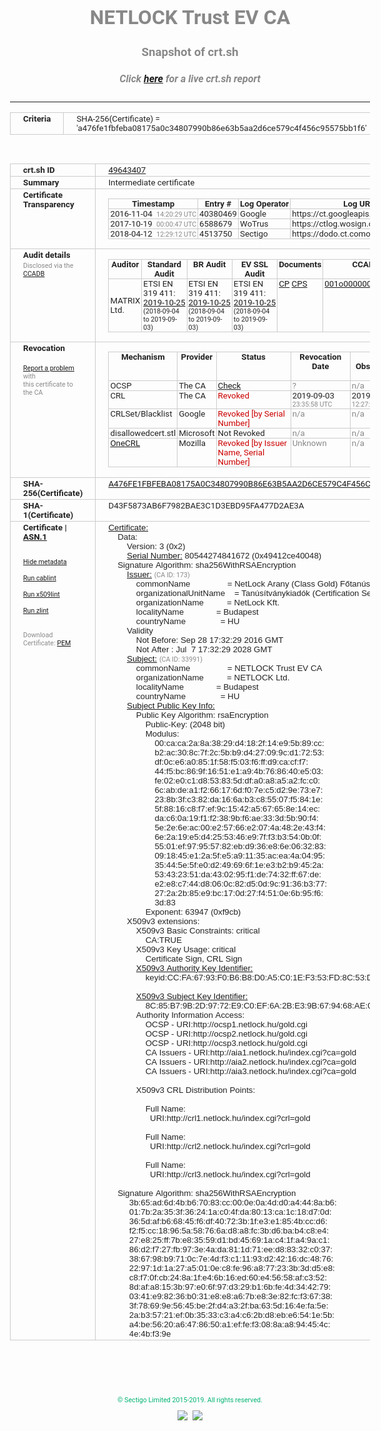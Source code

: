 # NETLOCK Trust EV CA
### Snapshot of crt.sh
##### Click [here](https://crt.sh/?q=A476FE1FBFEBA08175A0C34807990B86E63B5AA2D6CE579C4F456C95575BB1F6) for a live crt.sh report

---
<!DOCTYPE HTML PUBLIC "-//W3C//DTD HTML 4.0 Transitional//EN">
<HTML>
<HEAD>
  <META http-equiv="Content-Type" content="text/html; charset=UTF-8">
  <TITLE>crt.sh | a476fe1fbfeba08175a0c34807990b86e63b5aa2d6ce579c4f456c95575bb1f6</TITLE>
  <META name="description" content="Free CT Log Certificate Search Tool from Sectigo (formerly Comodo CA)">
  <META name="keywords" content="crt.sh, CT, Certificate Transparency, Certificate Search, SSL Certificate, Sectigo, Comodo CA">
  <LINK href="//fonts.googleapis.com/css?family=Roboto+Mono|Roboto:400,400i,700,700i" rel="stylesheet">
  <STYLE type="text/css">
    a {
      white-space: nowrap;
    }
    body {
      color: #888888;
      font: 12pt Roboto, sans-serif;
      padding-top: 10px;
      text-align: center
    }
    form {
      margin: 0px
    }
    span {
      border-radius: 10px
    }
    span.heading {
      color: #888888;
      font: 12pt Roboto, sans-serif
    }
    span.title {
      background-color: #00B373;
      color: #FFFFFF;
      font: bold 18pt Roboto, sans-serif;
      padding: 0px 5px
    }
    span.text {
      color: #888888;
      font: 10pt Roboto, sans-serif
    }
    span.whiteongrey {
      background-color: #D9D9D6;
      color: #FFFFFF;
      font: bold 18pt Roboto, sans-serif;
      padding: 0px 5px
    }
    table {
      border-collapse: collapse;
      color: #222222;
      font: 10pt Roboto, sans-serif;
      margin-left: auto;
      margin-right: auto
    }
    table.options {
      border: none;
      margin-left: 10px
    }
    td, th {
      border: 1px solid #CCCCCC;
      padding: 0px 2px;
      text-align: left;
      vertical-align: top
    }
    td.outer, th.outer {
      border: 1px solid #CCCCCC;
      padding: 2px 20px;
      text-align: left
    }
    th.heading {
      color: #888888;
      font: bold italic 12pt Roboto, sans-serif;
      padding: 20px 0px 0px;
      text-align: center
    }
    th.options, td.options {
      border: none;
      vertical-align: middle
    }
    td.text {
      font: 10pt "Roboto Mono", sans-serif;
      padding: 2px 20px
    }
    td.heading {
      border: none;
      color: #888888;
      font: 12pt Roboto, sans-serif;
      padding-top: 20px;
      text-align: center
    }
    table.lint td, th {
      text-align: center
    }
    .button {
      background-color: #00B373;
      border-radius: 10px;
      color: #FFFFFF;
      font: bold 13pt Roboto, sans-serif
    }
    .copyright {
      font: 8pt Roboto, sans-serif;
      color: #00B373
    }
    .input {
      border: 1px solid #888888;
      font-weight: bold;
      text-align: center
    }
    .small {
      font: 8pt Roboto, sans-serif;
      color: #888888
    }
    .error {
      background-color: #FFDFDF;
      color: #CC0000;
      font-weight: bold
    }
    .fatal {
      background-color: #0000AA;
      color: #FFFFFF;
      font-weight: bold
    }
    .notice {
      background-color: #FFFFDF;
      color: #606000
    }
    .warning {
      background-color: #FFEFDF;
      color: #DF6000
    }
  </STYLE>
</HEAD>
<BODY>

<TABLE>
  <TR>
    <TH class="outer">Criteria</TH>
    <TD class="outer">SHA-256(Certificate) = 'a476fe1fbfeba08175a0c34807990b86e63b5aa2d6ce579c4f456c95575bb1f6'</TD>
  </TR>
</TABLE>
<BR>
<TABLE>
  <TR>
    <TH class="outer">crt.sh ID</TH>
    <TD class="outer"><A href="?id=49643407">49643407</A></TD>
  </TR>
  <TR>
    <TH class="outer">Summary</TH>
    <TD class="outer">Intermediate certificate</TD>
  </TR>
  <TR>
    <TH class="outer">Certificate<BR>Transparency</TH>
    <TD class="outer">
<TABLE class="options" style="margin-left:0px">
  <TR>
    <TH>Timestamp</TH>
    <TH>Entry #</TH>
    <TH>Log Operator</TH>
    <TH>Log URL</TH>
  </TR>
  <TR>
    <TD>2016-11-04&nbsp; <FONT class="small">14:20:29 UTC</FONT></TD>
    <TD>40380469</TD>
    <TD>Google</TD>
    <TD>https://ct.googleapis.com/rocketeer</TD>
  </TR>
  <TR>
    <TD>2017-10-19&nbsp; <FONT class="small">00:00:47 UTC</FONT></TD>
    <TD>6588679</TD>
    <TD>WoTrus</TD>
    <TD>https://ctlog.wosign.com</TD>
  </TR>
  <TR>
    <TD>2018-04-12&nbsp; <FONT class="small">12:29:12 UTC</FONT></TD>
    <TD>4513750</TD>
    <TD>Sectigo</TD>
    <TD>https://dodo.ct.comodo.com</TD>
  </TR>
</TABLE>
    </TD>
  </TR>
  <TR>
    <TH class="outer">Audit details<BR>
      <DIV class="small" style="padding-top:3px">Disclosed via the
        <A href="//ccadb-public.secure.force.com/mozilla/PublicAllIntermediateCerts" target="_blank">CCADB</A></DIV>
    </TH>
    <TD class="outer">
<TABLE class="options" style="margin-left:0px">
  <TR>
    <TH>Auditor</TH>
    <TH>Standard Audit</TH>
    <TH>BR Audit</TH>
    <TH>EV SSL Audit</TH>
    <TH>Documents</TH>
    <TH>CCADB</TH>
    <TH>Root Owner / Certificate</TH>
  </TR>
  <TR>
    <TD style="vertical-align:middle">MATRIX Ltd.</TD>
    <TD>ETSI EN 319 411:
      <A href="http://eng.matrix-tanusito.hu/wp-content/uploads/2019/11/I-NL19T2_TAN.EN_TAN.ME-01_signed.pdf" target="_blank">2019-10-25</A>
      <BR><FONT style="font-size:8pt">(2018-09-04 to 2019-09-03)</FONT></TD>
    <TD>ETSI EN 319 411:
      <A href="http://eng.matrix-tanusito.hu/wp-content/uploads/2019/11/I-NL19T2_TAN.EN_TAN.ME-01_signed.pdf" target="_blank">2019-10-25</A>
      <BR><FONT style="font-size:8pt">(2018-09-04 to 2019-09-03)</FONT></TD>
    <TD>ETSI EN 319 411:
      <A href="http://eng.matrix-tanusito.hu/wp-content/uploads/2019/11/I-NL19T2_TAN.EN_TAN.ME-01_signed.pdf" target="_blank">2019-10-25</A>
      <BR><FONT style="font-size:8pt">(2018-09-04 to 2019-09-03)</FONT></TD>
    <TD>
      <A href="not issuing yet" target="blank">CP</A>
      <A href="not issuing yet" target="blank">CPS</A>
    </TD>
    <TD><A href="//ccadb.force.com/001o000000x4wFtAAI" target="_blank">001o000000x4wFtAAI</A></TD>
    <TD><A href="/?id=2274">NetLock Ltd.</A></TD>
  </TR>
</TABLE>
    </TD>
  </TR>
  <TR>
    <TH class="outer">Revocation<BR><BR>
      <DIV class="small" style="padding-top:3px"><A href="?id=49643407&opt=problemreporting">Report a problem</A> with<BR>this certificate to the CA</DIV></TH>
    <TD class="outer">
      <TABLE class="options" style="margin-left:0px">
        <TR>
          <TH>Mechanism</TH>
          <TH>Provider</TH>
          <TH>Status</TH>
          <TH>Revocation Date</TH>
          <TH>Last Observed in CRL</TH>
          <TH>Last Checked <SPAN style="color:#CC0000;vertical-align:middle;font-size:70%;font-weight:normal">(Error)</SPAN></TH>
        </TR>
        <TR>
          <TD>OCSP</TD>
          <TD>The CA</TD>
          <TD><A href="?id=49643407&opt=ocsp">Check</A></TD>
          <TD><SPAN style="color:#888888">?</SPAN></TD>
          <TD><SPAN style="color:#888888">n/a</SPAN></TD>
          <TD><SPAN style="color:#888888">?</SPAN></TD>
        </TR>
        <TR>
          <TD>CRL</TD>
          <TD>The CA</TD>
          <TD><SPAN style="color:#CC0000">Revoked</SPAN></TD><TD>2019-09-03&nbsp; <FONT class="small">23:35:58 UTC</FONT></TD><TD>2019-09-04&nbsp; <FONT class="small">12:27:11 UTC</FONT></TD><TD>2019-12-04&nbsp; <FONT class="small">17:12:37 UTC</FONT></TD>
        </TR>
        <TR>
          <TD>CRLSet/Blacklist</TD>
          <TD>Google</TD>
          <TD><SPAN style="color:#CC0000">Revoked [by Serial Number]</SPAN></TD>
          <TD><SPAN style="color:#888888">n/a</SPAN></TD>
          <TD><SPAN style="color:#888888">n/a</SPAN></TD>
          <TD><SPAN style="color:#888888">n/a</SPAN></TD>
        </TR>
        <TR>
          <TD>disallowedcert.stl</TD>
          <TD>Microsoft</TD>
          <TD>Not Revoked</TD>
          <TD><SPAN style="color:#888888">n/a</SPAN></TD>
          <TD><SPAN style="color:#888888">n/a</SPAN></TD>
          <TD><SPAN style="color:#888888">n/a</SPAN></TD>
        </TR>
        <TR>
          <TD><A href="/mozilla-onecrl" target="_blank">OneCRL</A></TD>
          <TD>Mozilla</TD>
          <TD><SPAN style="color:#CC0000">Revoked [by Issuer Name, Serial Number]</SPAN></TD><TD><SPAN style="color:#888888">Unknown</SPAN></TD>
          <TD><SPAN style="color:#888888">n/a</SPAN></TD>
          <TD><SPAN style="color:#888888">n/a</SPAN></TD>
        </TR>
      </TABLE>
    </TD>
  </TR>
  <TR>
    <TH class="outer">SHA-256(Certificate)</TH>
    <TD class="outer"><A href="//censys.io/certificates/a476fe1fbfeba08175a0c34807990b86e63b5aa2d6ce579c4f456c95575bb1f6">A476FE1FBFEBA08175A0C34807990B86E63B5AA2D6CE579C4F456C95575BB1F6</A></TD>
  </TR>
  <TR>
    <TH class="outer">SHA-1(Certificate)</TH>
    <TD class="outer">D43F5873AB6F7982BAE3C1D3EBD95FA477D2AE3A</TD>
  </TR>
  <TR>
    <TH class="outer">Certificate | <A href="?asn1=49643407">ASN.1</A>
      <SPAN class="small"><BR>
      <BR><BR><A href="?id=49643407&opt=nometadata">Hide metadata</A>
      <BR><BR><A href="?id=49643407&opt=cablint">Run cablint</A>
      <BR><BR><A href="?id=49643407&opt=x509lint">Run x509lint</A>
      <BR><BR><A href="?id=49643407&opt=zlint">Run zlint</A>
      <BR><BR><BR>Download Certificate: <A href="?d=49643407">PEM</A>
      </SPAN>
    </TH>
    <TD class="text"><A href="?d=49643407">Certificate:</A><BR>&nbsp;&nbsp;&nbsp;&nbsp;Data:<BR>&nbsp;&nbsp;&nbsp;&nbsp;&nbsp;&nbsp;&nbsp;&nbsp;Version:&nbsp;3&nbsp;(0x2)<BR>&nbsp;&nbsp;&nbsp;&nbsp;&nbsp;&nbsp;&nbsp;&nbsp;<A href="?serial=49412ce40048">Serial&nbsp;Number:</A>&nbsp;80544274841672&nbsp;(0x49412ce40048)<BR>&nbsp;&nbsp;&nbsp;&nbsp;Signature&nbsp;Algorithm:&nbsp;sha256WithRSAEncryption<BR>&nbsp;&nbsp;&nbsp;&nbsp;&nbsp;&nbsp;&nbsp;&nbsp;<A href="?caid=173">Issuer:</A> <SPAN class="small">(CA ID: 173)</SPAN><BR>&nbsp;&nbsp;&nbsp;&nbsp;&nbsp;&nbsp;&nbsp;&nbsp;&nbsp;&nbsp;&nbsp;&nbsp;commonName&nbsp;&nbsp;&nbsp;&nbsp;&nbsp;&nbsp;&nbsp;&nbsp;&nbsp;&nbsp;&nbsp;&nbsp;&nbsp;&nbsp;&nbsp;&nbsp;=&nbsp;NetLock&nbsp;Arany&nbsp;(Class&nbsp;Gold)&nbsp;Főtanúsítvány<BR>&nbsp;&nbsp;&nbsp;&nbsp;&nbsp;&nbsp;&nbsp;&nbsp;&nbsp;&nbsp;&nbsp;&nbsp;organizationalUnitName&nbsp;&nbsp;&nbsp;&nbsp;=&nbsp;Tanúsítványkiadók&nbsp;(Certification&nbsp;Services)<BR>&nbsp;&nbsp;&nbsp;&nbsp;&nbsp;&nbsp;&nbsp;&nbsp;&nbsp;&nbsp;&nbsp;&nbsp;organizationName&nbsp;&nbsp;&nbsp;&nbsp;&nbsp;&nbsp;&nbsp;&nbsp;&nbsp;&nbsp;=&nbsp;NetLock&nbsp;Kft.<BR>&nbsp;&nbsp;&nbsp;&nbsp;&nbsp;&nbsp;&nbsp;&nbsp;&nbsp;&nbsp;&nbsp;&nbsp;localityName&nbsp;&nbsp;&nbsp;&nbsp;&nbsp;&nbsp;&nbsp;&nbsp;&nbsp;&nbsp;&nbsp;&nbsp;&nbsp;&nbsp;=&nbsp;Budapest<BR>&nbsp;&nbsp;&nbsp;&nbsp;&nbsp;&nbsp;&nbsp;&nbsp;&nbsp;&nbsp;&nbsp;&nbsp;countryName&nbsp;&nbsp;&nbsp;&nbsp;&nbsp;&nbsp;&nbsp;&nbsp;&nbsp;&nbsp;&nbsp;&nbsp;&nbsp;&nbsp;&nbsp;=&nbsp;HU<BR>&nbsp;&nbsp;&nbsp;&nbsp;&nbsp;&nbsp;&nbsp;&nbsp;Validity<BR>&nbsp;&nbsp;&nbsp;&nbsp;&nbsp;&nbsp;&nbsp;&nbsp;&nbsp;&nbsp;&nbsp;&nbsp;Not&nbsp;Before:&nbsp;Sep&nbsp;28&nbsp;17:32:29&nbsp;2016&nbsp;GMT<BR>&nbsp;&nbsp;&nbsp;&nbsp;&nbsp;&nbsp;&nbsp;&nbsp;&nbsp;&nbsp;&nbsp;&nbsp;Not&nbsp;After&nbsp;:&nbsp;Jul&nbsp;&nbsp;7&nbsp;17:32:29&nbsp;2028&nbsp;GMT<BR>&nbsp;&nbsp;&nbsp;&nbsp;&nbsp;&nbsp;&nbsp;&nbsp;<A href="?caid=33991">Subject:</A> <SPAN class="small">(CA ID: 33991)</SPAN><BR>&nbsp;&nbsp;&nbsp;&nbsp;&nbsp;&nbsp;&nbsp;&nbsp;&nbsp;&nbsp;&nbsp;&nbsp;commonName&nbsp;&nbsp;&nbsp;&nbsp;&nbsp;&nbsp;&nbsp;&nbsp;&nbsp;&nbsp;&nbsp;&nbsp;&nbsp;&nbsp;&nbsp;&nbsp;=&nbsp;NETLOCK&nbsp;Trust&nbsp;EV&nbsp;CA<BR>&nbsp;&nbsp;&nbsp;&nbsp;&nbsp;&nbsp;&nbsp;&nbsp;&nbsp;&nbsp;&nbsp;&nbsp;organizationName&nbsp;&nbsp;&nbsp;&nbsp;&nbsp;&nbsp;&nbsp;&nbsp;&nbsp;&nbsp;=&nbsp;NETLOCK&nbsp;Ltd.<BR>&nbsp;&nbsp;&nbsp;&nbsp;&nbsp;&nbsp;&nbsp;&nbsp;&nbsp;&nbsp;&nbsp;&nbsp;localityName&nbsp;&nbsp;&nbsp;&nbsp;&nbsp;&nbsp;&nbsp;&nbsp;&nbsp;&nbsp;&nbsp;&nbsp;&nbsp;&nbsp;=&nbsp;Budapest<BR>&nbsp;&nbsp;&nbsp;&nbsp;&nbsp;&nbsp;&nbsp;&nbsp;&nbsp;&nbsp;&nbsp;&nbsp;countryName&nbsp;&nbsp;&nbsp;&nbsp;&nbsp;&nbsp;&nbsp;&nbsp;&nbsp;&nbsp;&nbsp;&nbsp;&nbsp;&nbsp;&nbsp;=&nbsp;HU<BR>&nbsp;&nbsp;&nbsp;&nbsp;&nbsp;&nbsp;&nbsp;&nbsp;<A href="?spkisha256=0cefa30c4603621aadce0efb22f16d8e2e86da257188bec048c3d057b13c6e13">Subject&nbsp;Public&nbsp;Key&nbsp;Info:</A><BR>&nbsp;&nbsp;&nbsp;&nbsp;&nbsp;&nbsp;&nbsp;&nbsp;&nbsp;&nbsp;&nbsp;&nbsp;Public&nbsp;Key&nbsp;Algorithm:&nbsp;rsaEncryption<BR>&nbsp;&nbsp;&nbsp;&nbsp;&nbsp;&nbsp;&nbsp;&nbsp;&nbsp;&nbsp;&nbsp;&nbsp;&nbsp;&nbsp;&nbsp;&nbsp;Public-Key:&nbsp;(2048&nbsp;bit)<BR>&nbsp;&nbsp;&nbsp;&nbsp;&nbsp;&nbsp;&nbsp;&nbsp;&nbsp;&nbsp;&nbsp;&nbsp;&nbsp;&nbsp;&nbsp;&nbsp;Modulus:<BR>&nbsp;&nbsp;&nbsp;&nbsp;&nbsp;&nbsp;&nbsp;&nbsp;&nbsp;&nbsp;&nbsp;&nbsp;&nbsp;&nbsp;&nbsp;&nbsp;&nbsp;&nbsp;&nbsp;&nbsp;00:ca:ca:2a:8a:38:29:d4:18:2f:14:e9:5b:89:cc:<BR>&nbsp;&nbsp;&nbsp;&nbsp;&nbsp;&nbsp;&nbsp;&nbsp;&nbsp;&nbsp;&nbsp;&nbsp;&nbsp;&nbsp;&nbsp;&nbsp;&nbsp;&nbsp;&nbsp;&nbsp;b2:ac:30:8c:7f:2c:5b:b9:d4:27:09:9c:d1:72:53:<BR>&nbsp;&nbsp;&nbsp;&nbsp;&nbsp;&nbsp;&nbsp;&nbsp;&nbsp;&nbsp;&nbsp;&nbsp;&nbsp;&nbsp;&nbsp;&nbsp;&nbsp;&nbsp;&nbsp;&nbsp;df:0c:e6:a0:85:1f:58:f5:03:f6:ff:d9:ca:cf:f7:<BR>&nbsp;&nbsp;&nbsp;&nbsp;&nbsp;&nbsp;&nbsp;&nbsp;&nbsp;&nbsp;&nbsp;&nbsp;&nbsp;&nbsp;&nbsp;&nbsp;&nbsp;&nbsp;&nbsp;&nbsp;44:f5:bc:86:9f:16:51:e1:a9:4b:76:86:40:e5:03:<BR>&nbsp;&nbsp;&nbsp;&nbsp;&nbsp;&nbsp;&nbsp;&nbsp;&nbsp;&nbsp;&nbsp;&nbsp;&nbsp;&nbsp;&nbsp;&nbsp;&nbsp;&nbsp;&nbsp;&nbsp;fe:02:e0:c1:d8:53:83:5d:df:a0:a8:a5:a2:fc:c0:<BR>&nbsp;&nbsp;&nbsp;&nbsp;&nbsp;&nbsp;&nbsp;&nbsp;&nbsp;&nbsp;&nbsp;&nbsp;&nbsp;&nbsp;&nbsp;&nbsp;&nbsp;&nbsp;&nbsp;&nbsp;6c:ab:de:a1:f2:66:17:6d:f0:7e:c5:d2:9e:73:e7:<BR>&nbsp;&nbsp;&nbsp;&nbsp;&nbsp;&nbsp;&nbsp;&nbsp;&nbsp;&nbsp;&nbsp;&nbsp;&nbsp;&nbsp;&nbsp;&nbsp;&nbsp;&nbsp;&nbsp;&nbsp;23:8b:3f:c3:82:da:16:6a:b3:c8:55:07:f5:84:1e:<BR>&nbsp;&nbsp;&nbsp;&nbsp;&nbsp;&nbsp;&nbsp;&nbsp;&nbsp;&nbsp;&nbsp;&nbsp;&nbsp;&nbsp;&nbsp;&nbsp;&nbsp;&nbsp;&nbsp;&nbsp;5f:88:16:c8:f7:ef:9c:15:42:a5:67:65:8e:14:ec:<BR>&nbsp;&nbsp;&nbsp;&nbsp;&nbsp;&nbsp;&nbsp;&nbsp;&nbsp;&nbsp;&nbsp;&nbsp;&nbsp;&nbsp;&nbsp;&nbsp;&nbsp;&nbsp;&nbsp;&nbsp;da:c6:0a:19:f1:f2:38:9b:f6:ae:33:3d:5b:90:f4:<BR>&nbsp;&nbsp;&nbsp;&nbsp;&nbsp;&nbsp;&nbsp;&nbsp;&nbsp;&nbsp;&nbsp;&nbsp;&nbsp;&nbsp;&nbsp;&nbsp;&nbsp;&nbsp;&nbsp;&nbsp;5e:2e:6e:ac:00:e2:57:66:e2:07:4a:48:2e:43:f4:<BR>&nbsp;&nbsp;&nbsp;&nbsp;&nbsp;&nbsp;&nbsp;&nbsp;&nbsp;&nbsp;&nbsp;&nbsp;&nbsp;&nbsp;&nbsp;&nbsp;&nbsp;&nbsp;&nbsp;&nbsp;6e:2a:19:e5:d4:25:53:46:e9:7f:f3:b3:54:0b:0f:<BR>&nbsp;&nbsp;&nbsp;&nbsp;&nbsp;&nbsp;&nbsp;&nbsp;&nbsp;&nbsp;&nbsp;&nbsp;&nbsp;&nbsp;&nbsp;&nbsp;&nbsp;&nbsp;&nbsp;&nbsp;55:01:ef:97:95:57:82:eb:d9:36:e8:6e:06:32:83:<BR>&nbsp;&nbsp;&nbsp;&nbsp;&nbsp;&nbsp;&nbsp;&nbsp;&nbsp;&nbsp;&nbsp;&nbsp;&nbsp;&nbsp;&nbsp;&nbsp;&nbsp;&nbsp;&nbsp;&nbsp;09:18:45:e1:2a:5f:e5:a9:11:35:ac:ea:4a:04:95:<BR>&nbsp;&nbsp;&nbsp;&nbsp;&nbsp;&nbsp;&nbsp;&nbsp;&nbsp;&nbsp;&nbsp;&nbsp;&nbsp;&nbsp;&nbsp;&nbsp;&nbsp;&nbsp;&nbsp;&nbsp;35:44:5e:5f:e0:d2:49:69:6f:1e:e3:b2:b9:45:2a:<BR>&nbsp;&nbsp;&nbsp;&nbsp;&nbsp;&nbsp;&nbsp;&nbsp;&nbsp;&nbsp;&nbsp;&nbsp;&nbsp;&nbsp;&nbsp;&nbsp;&nbsp;&nbsp;&nbsp;&nbsp;53:43:23:51:da:43:02:95:f1:de:74:32:ff:67:de:<BR>&nbsp;&nbsp;&nbsp;&nbsp;&nbsp;&nbsp;&nbsp;&nbsp;&nbsp;&nbsp;&nbsp;&nbsp;&nbsp;&nbsp;&nbsp;&nbsp;&nbsp;&nbsp;&nbsp;&nbsp;e2:e8:c7:44:d8:06:0c:82:d5:0d:9c:91:36:b3:77:<BR>&nbsp;&nbsp;&nbsp;&nbsp;&nbsp;&nbsp;&nbsp;&nbsp;&nbsp;&nbsp;&nbsp;&nbsp;&nbsp;&nbsp;&nbsp;&nbsp;&nbsp;&nbsp;&nbsp;&nbsp;27:2a:2b:85:e9:bc:17:0d:27:f4:51:0e:6b:95:f6:<BR>&nbsp;&nbsp;&nbsp;&nbsp;&nbsp;&nbsp;&nbsp;&nbsp;&nbsp;&nbsp;&nbsp;&nbsp;&nbsp;&nbsp;&nbsp;&nbsp;&nbsp;&nbsp;&nbsp;&nbsp;3d:83<BR>&nbsp;&nbsp;&nbsp;&nbsp;&nbsp;&nbsp;&nbsp;&nbsp;&nbsp;&nbsp;&nbsp;&nbsp;&nbsp;&nbsp;&nbsp;&nbsp;Exponent:&nbsp;63947&nbsp;(0xf9cb)<BR>&nbsp;&nbsp;&nbsp;&nbsp;&nbsp;&nbsp;&nbsp;&nbsp;X509v3&nbsp;extensions:<BR>&nbsp;&nbsp;&nbsp;&nbsp;&nbsp;&nbsp;&nbsp;&nbsp;&nbsp;&nbsp;&nbsp;&nbsp;X509v3&nbsp;Basic&nbsp;Constraints:&nbsp;critical<BR>&nbsp;&nbsp;&nbsp;&nbsp;&nbsp;&nbsp;&nbsp;&nbsp;&nbsp;&nbsp;&nbsp;&nbsp;&nbsp;&nbsp;&nbsp;&nbsp;CA:TRUE<BR>&nbsp;&nbsp;&nbsp;&nbsp;&nbsp;&nbsp;&nbsp;&nbsp;&nbsp;&nbsp;&nbsp;&nbsp;X509v3&nbsp;Key&nbsp;Usage:&nbsp;critical<BR>&nbsp;&nbsp;&nbsp;&nbsp;&nbsp;&nbsp;&nbsp;&nbsp;&nbsp;&nbsp;&nbsp;&nbsp;&nbsp;&nbsp;&nbsp;&nbsp;Certificate&nbsp;Sign,&nbsp;CRL&nbsp;Sign<BR>&nbsp;&nbsp;&nbsp;&nbsp;&nbsp;&nbsp;&nbsp;&nbsp;&nbsp;&nbsp;&nbsp;&nbsp;<A href="?ski=ccfa6793f0b6b8d0a5c01ef353fd8c53df83d796">X509v3&nbsp;Authority&nbsp;Key&nbsp;Identifier:</A><BR>&nbsp;&nbsp;&nbsp;&nbsp;&nbsp;&nbsp;&nbsp;&nbsp;&nbsp;&nbsp;&nbsp;&nbsp;&nbsp;&nbsp;&nbsp;&nbsp;keyid:CC:FA:67:93:F0:B6:B8:D0:A5:C0:1E:F3:53:FD:8C:53:DF:83:D7:96<BR><BR>&nbsp;&nbsp;&nbsp;&nbsp;&nbsp;&nbsp;&nbsp;&nbsp;&nbsp;&nbsp;&nbsp;&nbsp;<A href="?ski=8c85b79b2d9772e9c0ef6a2be39b679468ae0c29">X509v3&nbsp;Subject&nbsp;Key&nbsp;Identifier:</A><BR>&nbsp;&nbsp;&nbsp;&nbsp;&nbsp;&nbsp;&nbsp;&nbsp;&nbsp;&nbsp;&nbsp;&nbsp;&nbsp;&nbsp;&nbsp;&nbsp;8C:85:B7:9B:2D:97:72:E9:C0:EF:6A:2B:E3:9B:67:94:68:AE:0C:29<BR>&nbsp;&nbsp;&nbsp;&nbsp;&nbsp;&nbsp;&nbsp;&nbsp;&nbsp;&nbsp;&nbsp;&nbsp;Authority&nbsp;Information&nbsp;Access:&nbsp;<BR>&nbsp;&nbsp;&nbsp;&nbsp;&nbsp;&nbsp;&nbsp;&nbsp;&nbsp;&nbsp;&nbsp;&nbsp;&nbsp;&nbsp;&nbsp;&nbsp;OCSP&nbsp;-&nbsp;URI:http://ocsp1.netlock.hu/gold.cgi<BR>&nbsp;&nbsp;&nbsp;&nbsp;&nbsp;&nbsp;&nbsp;&nbsp;&nbsp;&nbsp;&nbsp;&nbsp;&nbsp;&nbsp;&nbsp;&nbsp;OCSP&nbsp;-&nbsp;URI:http://ocsp2.netlock.hu/gold.cgi<BR>&nbsp;&nbsp;&nbsp;&nbsp;&nbsp;&nbsp;&nbsp;&nbsp;&nbsp;&nbsp;&nbsp;&nbsp;&nbsp;&nbsp;&nbsp;&nbsp;OCSP&nbsp;-&nbsp;URI:http://ocsp3.netlock.hu/gold.cgi<BR>&nbsp;&nbsp;&nbsp;&nbsp;&nbsp;&nbsp;&nbsp;&nbsp;&nbsp;&nbsp;&nbsp;&nbsp;&nbsp;&nbsp;&nbsp;&nbsp;CA&nbsp;Issuers&nbsp;-&nbsp;URI:http://aia1.netlock.hu/index.cgi?ca=gold<BR>&nbsp;&nbsp;&nbsp;&nbsp;&nbsp;&nbsp;&nbsp;&nbsp;&nbsp;&nbsp;&nbsp;&nbsp;&nbsp;&nbsp;&nbsp;&nbsp;CA&nbsp;Issuers&nbsp;-&nbsp;URI:http://aia2.netlock.hu/index.cgi?ca=gold<BR>&nbsp;&nbsp;&nbsp;&nbsp;&nbsp;&nbsp;&nbsp;&nbsp;&nbsp;&nbsp;&nbsp;&nbsp;&nbsp;&nbsp;&nbsp;&nbsp;CA&nbsp;Issuers&nbsp;-&nbsp;URI:http://aia3.netlock.hu/index.cgi?ca=gold<BR><BR>&nbsp;&nbsp;&nbsp;&nbsp;&nbsp;&nbsp;&nbsp;&nbsp;&nbsp;&nbsp;&nbsp;&nbsp;X509v3&nbsp;CRL&nbsp;Distribution&nbsp;Points:&nbsp;<BR><BR>&nbsp;&nbsp;&nbsp;&nbsp;&nbsp;&nbsp;&nbsp;&nbsp;&nbsp;&nbsp;&nbsp;&nbsp;&nbsp;&nbsp;&nbsp;&nbsp;Full&nbsp;Name:<BR>&nbsp;&nbsp;&nbsp;&nbsp;&nbsp;&nbsp;&nbsp;&nbsp;&nbsp;&nbsp;&nbsp;&nbsp;&nbsp;&nbsp;&nbsp;&nbsp;&nbsp;&nbsp;URI:http://crl1.netlock.hu/index.cgi?crl=gold<BR><BR>&nbsp;&nbsp;&nbsp;&nbsp;&nbsp;&nbsp;&nbsp;&nbsp;&nbsp;&nbsp;&nbsp;&nbsp;&nbsp;&nbsp;&nbsp;&nbsp;Full&nbsp;Name:<BR>&nbsp;&nbsp;&nbsp;&nbsp;&nbsp;&nbsp;&nbsp;&nbsp;&nbsp;&nbsp;&nbsp;&nbsp;&nbsp;&nbsp;&nbsp;&nbsp;&nbsp;&nbsp;URI:http://crl2.netlock.hu/index.cgi?crl=gold<BR><BR>&nbsp;&nbsp;&nbsp;&nbsp;&nbsp;&nbsp;&nbsp;&nbsp;&nbsp;&nbsp;&nbsp;&nbsp;&nbsp;&nbsp;&nbsp;&nbsp;Full&nbsp;Name:<BR>&nbsp;&nbsp;&nbsp;&nbsp;&nbsp;&nbsp;&nbsp;&nbsp;&nbsp;&nbsp;&nbsp;&nbsp;&nbsp;&nbsp;&nbsp;&nbsp;&nbsp;&nbsp;URI:http://crl3.netlock.hu/index.cgi?crl=gold<BR><BR>&nbsp;&nbsp;&nbsp;&nbsp;Signature&nbsp;Algorithm:&nbsp;sha256WithRSAEncryption<BR>&nbsp;&nbsp;&nbsp;&nbsp;&nbsp;&nbsp;&nbsp;&nbsp;&nbsp;3b:65:ad:6d:4b:b6:70:83:cc:00:0e:0a:4d:d0:a4:44:8a:b6:<BR>&nbsp;&nbsp;&nbsp;&nbsp;&nbsp;&nbsp;&nbsp;&nbsp;&nbsp;01:7b:2a:35:3f:36:24:1a:c0:4f:da:80:13:ca:1c:18:d7:0d:<BR>&nbsp;&nbsp;&nbsp;&nbsp;&nbsp;&nbsp;&nbsp;&nbsp;&nbsp;36:5d:af:b6:68:45:f6:df:40:72:3b:1f:e3:e1:85:4b:cc:d6:<BR>&nbsp;&nbsp;&nbsp;&nbsp;&nbsp;&nbsp;&nbsp;&nbsp;&nbsp;f2:f5:cc:18:96:5a:58:76:6a:d8:a8:fc:3b:d6:ba:b4:c8:e4:<BR>&nbsp;&nbsp;&nbsp;&nbsp;&nbsp;&nbsp;&nbsp;&nbsp;&nbsp;27:e8:25:ff:7b:e8:35:59:d1:bd:45:69:1a:c4:1f:a4:9a:c1:<BR>&nbsp;&nbsp;&nbsp;&nbsp;&nbsp;&nbsp;&nbsp;&nbsp;&nbsp;86:d2:f7:27:fb:97:3e:4a:da:81:1d:71:ee:d8:83:32:c0:37:<BR>&nbsp;&nbsp;&nbsp;&nbsp;&nbsp;&nbsp;&nbsp;&nbsp;&nbsp;38:67:98:b9:71:0c:7e:4d:f3:c1:11:93:d2:42:16:dc:48:76:<BR>&nbsp;&nbsp;&nbsp;&nbsp;&nbsp;&nbsp;&nbsp;&nbsp;&nbsp;22:97:1d:1a:27:a5:01:0e:c8:fe:96:a8:77:23:3b:3d:d5:e8:<BR>&nbsp;&nbsp;&nbsp;&nbsp;&nbsp;&nbsp;&nbsp;&nbsp;&nbsp;c8:f7:0f:cb:24:8a:1f:e4:6b:16:ed:60:e4:56:58:af:c3:52:<BR>&nbsp;&nbsp;&nbsp;&nbsp;&nbsp;&nbsp;&nbsp;&nbsp;&nbsp;8d:af:a8:15:3b:97:e0:6f:97:d3:29:b1:6b:fe:4d:34:42:79:<BR>&nbsp;&nbsp;&nbsp;&nbsp;&nbsp;&nbsp;&nbsp;&nbsp;&nbsp;03:41:e9:82:36:b0:31:e8:e8:a6:7b:e8:3e:82:fc:f3:67:38:<BR>&nbsp;&nbsp;&nbsp;&nbsp;&nbsp;&nbsp;&nbsp;&nbsp;&nbsp;3f:78:69:9e:56:45:be:2f:d4:a3:2f:ba:63:5d:16:4e:fa:5e:<BR>&nbsp;&nbsp;&nbsp;&nbsp;&nbsp;&nbsp;&nbsp;&nbsp;&nbsp;2a:b3:57:21:ef:0b:35:33:c3:a4:c6:2b:d8:eb:e6:54:1e:5b:<BR>&nbsp;&nbsp;&nbsp;&nbsp;&nbsp;&nbsp;&nbsp;&nbsp;&nbsp;a4:be:56:20:a6:47:86:50:a1:ef:fe:f3:08:8a:a8:94:45:4c:<BR>&nbsp;&nbsp;&nbsp;&nbsp;&nbsp;&nbsp;&nbsp;&nbsp;&nbsp;4e:4b:f3:9e<BR>    </TD>
  </TR>
</TABLE>

  <BR><BR><BR>

  <P class="copyright">&copy; Sectigo Limited 2015-2019. All rights reserved.</P>
  <DIV>
    <A href="https://sectigo.com/"><IMG src="/sectigo_s.png"></A>
    &nbsp;<A href="https://github.com/crtsh"><IMG src="/GitHub-Mark-32px.png"></A>
  </DIV>
</BODY>
</HTML>
